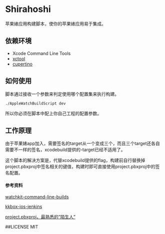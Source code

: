 # Shirahoshi

苹果婊应用构建脚本，使你的苹果婊应用易于集成。


## 依赖环境
* Xcode Command Line Tools
* [xctool](https://github.com/facebook/xctool)
* [cupertino](https://github.com/nomad/cupertino)

## 如何使用

脚本通过接收一个参数来判定使用哪个配置集来执行构建。

~~~
./AppleWatchBuildScript dev
~~~

所以你必须在脚本中配上你自己工程的配置参数。

## 工作原理

由于苹果婊app加入，需要签名的target从一个变成三个，而且三个target还各自需要不一样的签名，xcodebuild提供的-target已经不适用了。

这个脚本的解决方案是，代替xcodebuild提供的flag，构建前自行替换掉project.pbxproj中签名相关的键值，构建时即可直接使用project.pbxproj中的签名配置。

#### 参考资料
[watchkit-command-line-builds](http://www.matrixprojects.net/p/watchkit-command-line-builds)

[kkbox-ios-jenkins](https://kkbox.codes/archives/2015/07/03/kkbox-ios-jenkins/)

[project.pbxproj，最熟悉的”陌生人”](http://www.olinone.com/?p=215)

##LICENSE
MIT
